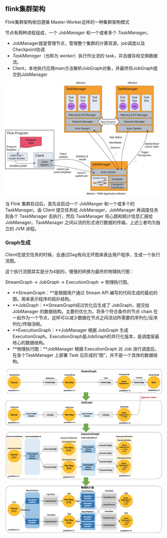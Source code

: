 ## flink集群架构

Flink集群架构依旧遵循 Master-Worker这样的一种集群架构模式

节点有两种进程组成，一个 *JobManager* 和一个或者多个 *TaskManager*。

- JobManager就是管理节点，管理整个集群的计算资源，job调度以及Checkpoint协调
- *TaskManager*（也称为 *worker*）执行作业流的 task，并且缓存和交换数据流。
- Client，本地执行应用main方法解析JobGraph对象，并最终将JobGraph提交到JobManager

![The processes involved in executing a Flink dataflow](image/processes.svg)

当 Flink 集群启动后，首先会启动一个 JobManger 和一个或多个的 TaskManager。由 Client 提交任务给 JobManager，JobManager 再调度任务到各个 TaskManager 去执行，然后 TaskManager 将心跳和统计信息汇报给 JobManager。TaskManager 之间以流的形式进行数据的传输。上述三者均为独立的 JVM 进程。

### Graph生成

Client在提交任务的时候，会通过Dag有向无环图来表达用户程序，生成一个执行流图。

这个执行流图其实是分为4层的，慢慢的转换为最终的物理执行图：

StreamGraph -> JobGraph -> ExecutionGraph -> 物理执行图。

- **StreamGraph：**是根据用户通过 Stream API 编写的代码生成的最初的图。用来表示程序的拓扑结构。
- **JobGraph：**StreamGraph经过优化后生成了 JobGraph，提交给 JobManager 的数据结构。主要的优化为，将多个符合条件的节点 chain 在一起作为一个节点，这样可以减少数据在节点之间流动所需要的序列化/反序列化/传输消耗。
- **ExecutionGraph：**JobManager 根据 JobGraph 生成ExecutionGraph。ExecutionGraph是JobGraph的并行化版本，是调度层最核心的数据结构。
- **物理执行图：**JobManager 根据 ExecutionGraph 对 Job 进行调度后，在各个TaskManager 上部署 Task 后形成的“图”，并不是一个具体的数据结构。

![img](image/TB1tA_GJFXXXXapXFXXXXXXXXXX)